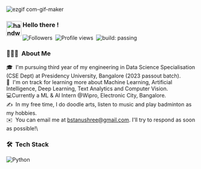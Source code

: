 ![ezgif com-gif-maker](https://user-images.githubusercontent.com/69342524/137174882-01eb6d4e-56eb-4c23-8625-09fd030bf562.gif)

### <img alt="handwavegif" src="https://user-images.githubusercontent.com/39513876/112366216-8cfe7400-8cfe-11eb-8116-7d3dbae20e97.gif" width='40' align="left"/> Hello there !

![Followers](https://img.shields.io/github/followers/Tanu-Shree-31?style=social)&nbsp;
![Profile views](https://img.shields.io/github/watchers/Tanu-Shree-31/Tanu-Shree-31?style=social)&nbsp;
![build: passing](https://img.shields.io/badge/build-passing-success)

### 👨🏻‍💻 &nbsp;About Me
🎓 &nbsp;I'm pursuing third year of my engineering in Data Science Specialisation (CSE Dept) at Presidency University, Bangalore (2023 passout batch).\
🌱 &nbsp;I'm on track for learning more about Machine Learning, Artificial Intelligence, Deep Learning, Text Analytics and Computer Vision.\
💻Currently a ML & AI Intern @Wipro, Electronic City, Bangalore.\
✍️ &nbsp;In my free time, I do doodle arts, listen to music and play badminton as my hobbies.\
✉️ &nbsp;You can email me at bstanushree@gmail.com. I'll try to respond as soon as possible!\
<!---
📄 &nbsp;You can check my [Resume](https://drive.google.com/) for more details about work experience.
--->

### 🛠 &nbsp;Tech Stack

![Python](https://img.shields.io/badge/-Python-05122A?style=flat&logo=python)&nbsp;



<!---
Tanu-Shree-31/Tanu-Shree-31 is a ✨ special ✨ repository because its `README.md` (this file) appears on your GitHub profile.
You can click the Preview link to take a look at your changes.
--->
